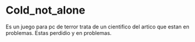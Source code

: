 
# Cold_not_alone
Es un juego para pc de terror trata de un cientifico del artico que estan en problemas.
Estas perdidio y en problemas.

